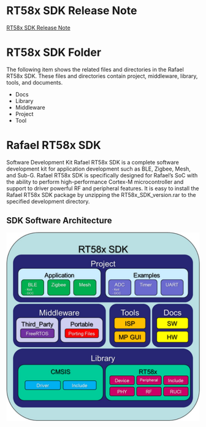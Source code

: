 # RT58x SDK Release Note
[RT58x SDK Release Note](https://github.com/RafaelMicro/RT58x_SDK/blob/main/RT58x_SDK_Release_Notes.pdf "link")

# RT58x SDK Folder
   The following item shows the related files and directories in the Rafael RT58x SDK. 
   These files and directories contain project, middleware, library, tools, and documents.
  - Docs
  - Library
  - Middleware
  - Project
  - Tool
  
# Rafael RT58x SDK
Software Development Kit
Rafael RT58x SDK is a complete software development kit for application development such as BLE, Zigbee, Mesh, and Sub-G.
Rafael RT58x SDK is specifically designed for Rafael’s SoC with the ability to perform high-performance Cortex-M microcontroller and support to driver powerful RF and peripheral features.
It is easy to install the Rafael RT58x SDK package by unzipping the RT58x_SDK_version.rar to the specified development directory.

## SDK Software Architecture
![image](https://github.com/RafaelMicro/RT58x_SDK/blob/main/Docs/RT58x_SDK_Reference_Guide/SDK_SW_Architecture.jpg)
